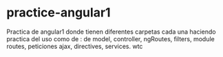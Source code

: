 # practice-angular1

Practica de angular1 donde tienen diferentes carpetas cada una haciendo practica del uso como de : de model, controller, ngRoutes, filters, module routes, peticiones ajax, directives, services.
wtc